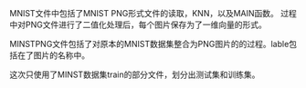MNIST文件中包括了MNIST PNG形式文件的读取，KNN，以及MAIN函数。
过程中对PNG文件进行了二值化处理后，每个图片保存为了一维向量的形式。

MINSTPNG文件包括了对原本的MNIST数据集整合为PNG图片的的过程。lable包括在了图片的名称中。

这次只使用了MINST数据集train的部分文件，划分出测试集和训练集。